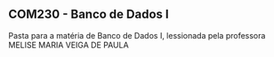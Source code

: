 
## COM230 - Banco de Dados I

Pasta para a matéria de Banco de Dados I, lessionada pela professora MELISE MARIA VEIGA DE PAULA
